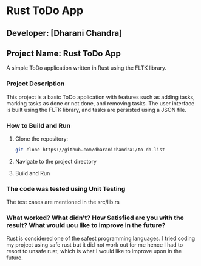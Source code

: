 # Rust ToDo App

## Developer: [Dharani Chandra]

## Project Name: Rust ToDo App

A simple ToDo application written in Rust using the FLTK library.

### Project Description

This project is a basic ToDo application with features such as adding tasks, marking tasks as done or not done, and removing tasks. The user interface is built using the FLTK library, and tasks are persisted using a JSON file.

### How to Build and Run

1. Clone the repository:

   ```bash
   git clone https://github.com/dharanichandra1/to-do-list

2. Navigate to the project directory

3. Build and Run

### The code was tested using Unit Testing 
The test cases are mentioned in the src/lib.rs

### What worked? What didn't? How Satisfied are you with the result? What would uou like to improve in the future?
Rust is considered one of the safest programming languages. I tried coding my project using safe rust but it did not work out for me hence I had to resort to unsafe rust, which is what I would like to improve upon in the future.


